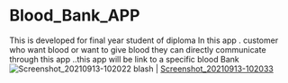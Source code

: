 # Blood_Bank_APP
This is developed for final year student of diploma In this app . customer who want blood or want to give blood they can directly communicate through this app ..this app will be link to a specific blood Bank
![Screenshot_20210913-102022](https://github.com/AbhishekPawshekar/Blood_Bank_APP/assets/89447125/91371b78-fdb4-41fa-9d83-51bcb0279d49) blash | [Screenshot_20210913-102033](https://github.com/AbhishekPawshekar/Blood_Bank_APP/assets/89447125/0d39963f-ca53-43bc-8f35-bca7e270222a)
